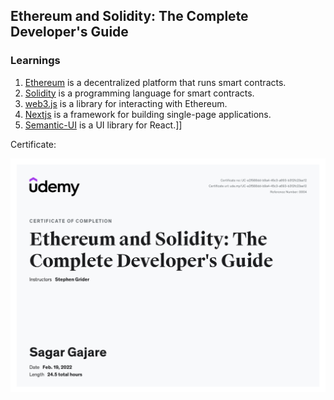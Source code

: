 ## Ethereum and Solidity: The Complete Developer's Guide

### Learnings

1. [Ethereum](https://ethereum.org/) is a decentralized platform that runs smart contracts.
2. [Solidity](https://solidity.readthedocs.io/) is a programming language for smart contracts.
3. [web3.js](https://web3js.readthedocs.io/) is a library for interacting with Ethereum.
4. [Nextjs](https://nextjs.org/) is a framework for building single-page applications.
5. [Semantic-UI](https://semantic-ui.com/) is a UI library for React.]]


Certificate:
<div align="center">

![plot](./assets/certificate.jpg)

</div>

